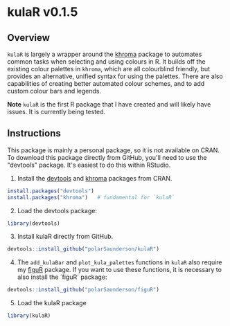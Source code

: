 # kulaR v0.1.5

## Overview
`kulaR` is largely a wrapper around the [khroma](https://packages.tesselle.org/khroma/index.html) package to automates common tasks when selecting and using colours in R.
It builds off the existing colour palettes in `khroma`, which are all colourblind friendly, but provides an alternative, unified syntax for using the palettes. 
There are also capabilities of creating better automated colour schemes, and to add custom colour bars and legends.

**Note** `kulaR` is the first R package that I have created and will likely have issues. It is currently being tested.

## Instructions
This package is mainly a personal package, so it is not available on CRAN.
To download this package directly from GitHub, you'll need to use the "devtools" package.
It's easiest to do this within RStudio.

1) Install the [devtools](https://github.com/hadley/devtools) and [khroma](https://packages.tesselle.org/khroma/) packages from CRAN. 
``` R
install.packages("devtools")
install.packages("khroma")   # fundamental for `kulaR`
```

2) Load the devtools package:
```R
library(devtools)
```

3) Install kulaR directly from GitHub.
```R
devtools::install_github("polarSaunderson/kulaR")
```

4) The `add_kulaBar` and `plot_kula_palettes` functions  in `kulaR` also require my [figuR](https://github.com/polarSaunderson/figuR) package.
If you want to use these functions, it is necessary to also install the ´figuR` package:
```R
devtools::install_github("polarSaunderson/figuR")
```

5) Load the kulaR package
```R
library(kulaR)
```
